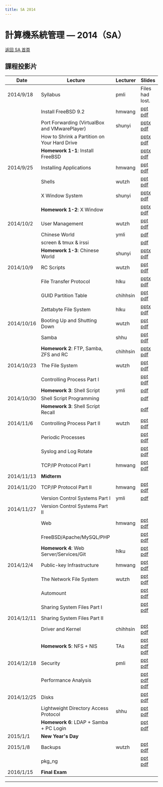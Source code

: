 ```yaml
---
title: SA 2014
---
```


# 計算機系統管理 — 2014（SA）

[返回 SA 首頁](/sa/)

## 課程投影片

| Date | Lecture | Lecturer | Slides |
|---|---|---|---|
| 2014/9/18 | Syllabus | pmli | Files had lost. |
| | Install FreeBSD 9.2 | hmwang | [ppt](slides/01_Install_FreeBSD.ppt)<br>[pdf](slides/01_Install_FreeBSD.pdf) |
| | Port Forwarding (VirtualBox and VMwarePlayer) | shunyi | [pptx](slides/20140918_Port_Forwarding_VirtualBox_VMwarePlayer.pptx)<br>[pdf](slides/20140918_Port_Forwarding_VirtualBox_VMwarePlayer.pdf) |
| | How to Shrink a Partition on Your Hard Drive | | [pptx](slides/20140918_How_to_Shrink_a_Partition_on_Your_Hard_Drive.pptx)<br>[pdf](slides/20140918_How_to_Shrink_a_Partition_on_Your_Hard_Drive.pdf) |
| | **Homework 1-1**: Install FreeBSD | | [pptx](slides/20140918_Hw1-1_Requirements.pptx)<br>[pdf](slides/20140918_Hw1-1_Requirements.pdf) |
| 2014/9/25 | Installing Applications | hmwang | [ppt](slides/02_Installing_Applications.ppt)<br>[pdf](slides/02_Installing_Applications.pdf) |
| | Shells | wutzh | [ppt](slides/02_Shells.ppt)<br>[pdf](slides/02_Shells.pdf) |
| | X Window System | shunyi | [pptx](slides/02_X_Window_System_20140925.pptx)<br>[pdf](slides/02_X_Window_System_20140925.pdf) |
| | **Homework 1-2**: X Window | | [pptx](slides/20140930-Hw1-2_X_Window.pptx)<br>[pdf](slides/20140930-Hw1-2_X_Window.pdf) |
| 2014/10/2 | User Management | wutzh | [ppt](slides/03_User_Management.ppt)<br>[pdf](slides/03_User_Management.pdf) |
| | Chinese World | ymli | [pdf](slides/03_Chinese_World.pdf) |
| | screen & tmux & irssi | | [pdf](slides/screenXtmuxXirssi.pdf) |
| | **Homework 1-3**: Chinese World | shunyi | [pptx](slides/20141003-Hw1-3_Chinese_World.pptx)<br>[pdf](slides/20141003-Hw1-3_Chinese_World.pdf) |
| 2014/10/9 | RC Scripts | wutzh | [ppt](slides/04_RC.ppt)<br>[pdf](slides/04_RC.pdf) |
| | File Transfer Protocol | hlku | [pptx](slides/04_FTP_v2.pptx)<br>[pdf](slides/04_FTP_v2.pdf) |
| | GUID Partition Table | chihhsin | [ppt](slides/04_GPT.ppt)<br>[pdf](slides/04_GPT.pdf) |
| | Zettabyte File System | hlku | [pptx](slides/04_ZFS_v2.pptx)<br>[pdf](slides/04_ZFS_v2.pdf) |
| 2014/10/16 | Booting Up and Shutting Down | wutzh | [ppt](slides/5_Boot_ShutDown.ppt)<br>[pdf](slides/5_Boot_ShutDown.pdf) |
| | Samba | shhu | [ppt](slides/05_Samba.ppt)<br>[pdf](slides/05_Samba.pdf) |
| | **Homework 2**: FTP, Samba, ZFS and RC | chihhsin | [pptx](https://nasa.cs.nycu.edu.tw/sa/2014/slides/20141016-Hw2_File_System_Server.pptx)<br>[pdf](slides/20141016-Hw2_File_System_Server.pdf) |
| 2014/10/23 | The File System | wutzh | [ppt](slides/06_FileSystem.ppt)<br>[pdf](slides/06_FileSystem.pdf) |
| | Controlling Process Part I | | [ppt](slides/06_Controlling_Process.ppt)<br>[pdf](slides/06_Controlling_Process.pdf) |
| | **Homework 3**: Shell Script | ymli | [pdf](slides/Hwk3.pdf) |
| 2014/10/30 | Shell Script Programming | | [pdf](slides/07_Shell%20Script%20Programming.pdf) |
| | **Homework 3**: Shell Script Recall | | [pdf](slides/Hwk3.pdf) |
| 2014/11/6 | Controlling Process Part II | wutzh | [ppt](slides/06_Controlling_Process.ppt)<br>[pdf](slides/06_Controlling_Process.pdf) |
| | Periodic Processes | | [ppt](slides/08_Periodic_Processes.ppt)<br>[pdf](slides/08_Periodic_Processes.pdf) |
| | Syslog and Log Rotate | | [ppt](slides/08_Syslog_and_LogRotate.ppt)<br>[pdf](slides/08_Syslog_and_LogRotate.pdf) |
| | TCP/IP Protocol Part I | hmwang | [ppt](slides/10_TCPIP.ppt)<br>[pdf](slides/10_TCPIP.pdf) |
| 2014/11/13 | **Midterm** | | |
| 2014/11/20 | TCP/IP Protocol Part II | hmwang | [ppt](slides/10_TCPIP.ppt)<br>[pdf](slides/10_TCPIP.pdf) |
| | Version Control Systems Part I | ymli | [pdf](slides/11_GIT_and_version_control.pdf) |
| 2014/11/27 | Version Control Systems Part II | | |
| | Web | hmwang | [ppt](slides/10_Web.ppt)<br>[pdf](slides/10_Web.pdf) |
| | FreeBSD/Apache/MySQL/PHP | | [ppt](slides/11_FAMP.ppt)<br>[pdf](slides/11_FAMP.pdf) |
| | **Homework 4**: Web Server/Services/Git | hlku | [ppt](https://nasa.cs.nycu.edu.tw/sa/2014/slides/HW4.ppt)<br>[pdf](slides/HW4.pdf) |
| 2014/12/4 | Public-key Infrastructure | hmwang | [ppt](slides/12_PKI.ppt)<br>[pdf](slides/12_PKI.pdf) |
| | The Network File System | wutzh | [ppt](slides/12_NFS.ppt)<br>[pdf](slides/12_NFS.pdf) |
| | Automount | | [ppt](slides/12_Automount.ppt)<br>[pdf](slides/12_Automount.pdf) |
| | Sharing System Files Part I | | [ppt](slides/13_NIS.ppt)<br>[pdf](slides/13_NIS.pdf) |
| 2014/12/11 | Sharing System Files Part II | | |
| | Driver and Kernel | chihhsin | [ppt](slides/13_Driver_and_Kernel.ppt)<br>[pdf](slides/13_Driver_and_Kernel.pdf) |
| | **Homework 5**: NFS + NIS | TAs | [ppt](https://nasa.cs.nycu.edu.tw/sa/2014/slides/HW5.ppt)<br>[pdf](slides/HW5.pdf)<br>[pdf](slides/SA2014_Hw5_Demo_Flow.pdf) |
| 2014/12/18 | Security | pmli | [ppt](slides/Security.ppt)<br>[pdf](slides/Security.pdf) |
| | Performance Analysis | | [ppt](slides/14_Performance.ppt)<br>[pdf](slides/14_Performance.pdf)<br>[pdf](slides/Help_my_system_is_slow.pdf) |
| 2014/12/25 | Disks | | [ppt](slides/14_Disks.ppt)<br>[pdf](slides/14_Disks.pdf) |
| | Lightweight Directory Access Protocol | shhu | [ppt](https://nasa.cs.nycu.edu.tw/sa/2014/slides/LDAP.ppt)<br>[pdf](slides/LDAP.pdf) |
| | **Homework 6**: LDAP + Samba + PC Login | | [ppt](https://nasa.cs.nycu.edu.tw/sa/2014/slides/HW6.ppt)<br>[pdf](slides/HW6.pdf) |
| 2015/1/1 | **New Year's Day** | | |
| 2015/1/8 | Backups | wutzh | [ppt](slides/17_Backups.ppt)<br>[pdf](slides/17_Backups.pdf) |
| | pkg_ng | | [ppt](slides/pkgng.ppt)<br>[pdf](slides/pkgng.pdf) |
| 2016/1/15 | **Final Exam** | | |

---
